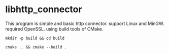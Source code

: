 # libhttp_connector

This program is simple and basic http connector.
support Linux and MinGW.
required OpenSSL.
using build tools of CMake.


```
mkdir -p build && cd build
```
```
cmake .. && cmake --build .
```
